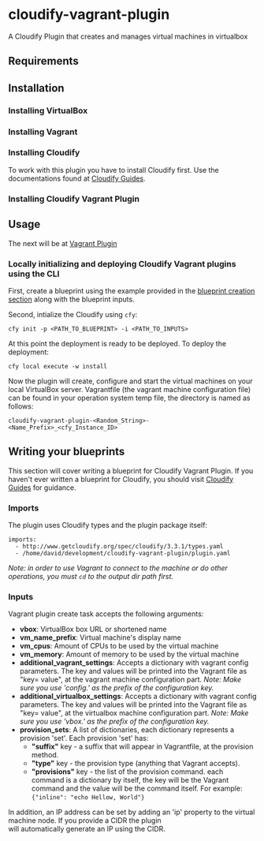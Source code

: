 cloudify-vagrant-plugin
=======================

A Cloudify Plugin that creates and manages virtual machines in virtualbox
## Requirements
## Installation

### Installing VirtualBox

### Installing Vagrant

### Installing Cloudify
To work with this plugin you have to install Cloudify first. Use the documentations found at [Cloudify Guides](http://getcloudify.org/guide/).

### Installing Cloudify Vagrant Plugin

## Usage
The next will be at [Vagrant Plugin](documuntation_to_be_added)

### Locally initializing and deploying Cloudify Vagrant plugins using the CLI
First, create a blueprint using the example provided in the [blueprint creation section](#writing-your-blueprints) along with 
the blueprint inputs.

Second, intialize the Cloudify using `cfy`:
```
cfy init -p <PATH_TO_BLUEPRINT> -i <PATH_TO_INPUTS>
```
At this point the deployment is ready to be deployed. To deploy the deployment:
```
cfy local execute -w install
```
Now the plugin will create, configure and start the virtual machines on your local VirtualBox server. Vagrantfile (the 
vagrant machine configuration file) can be found in your operation system temp file, the directory is named as follows:
```
cloudify-vagrant-plugin-<Random_String>-<Name_Prefix>_<cfy_Instance_ID>
```

## Writing your blueprints
This section will cover writing a blueprint for Cloudify Vagrant Plugin. If you haven't ever written a blueprint for Cloudify, 
you should visit [Cloudify Guides](http://getcloudify.org/guide/) for guidance.

### Imports
The plugin uses Cloudify types and the plugin package itself:
```
imports:
  - http://www.getcloudify.org/spec/cloudify/3.3.1/types.yaml
  - /home/david/development/cloudify-vagrant-plugin/plugin.yaml
```

_Note: in order to use Vagrant to connect to the machine or do other operations, you must `cd` to the output dir path first._

### Inputs
Vagrant plugin create task accepts the following arguments:
  * **vbox**: VirtualBox box URL or shortened name
  * **vm_name_prefix**: Virtual machine's display name
  * **vm_cpus**: Amount of CPUs to be used by the virtual machine
  * **vm_memory**: Amount of memory to be used by the virtual machine
  * **additional_vagrant_settings**: Accepts a dictionary with vagrant config parameters. The key and
      values will be printed into the Vagrant file as "key= value", at the
      vagrant machine configuration part.
      _Note: Make sure you use 'config.' as the prefix of the configuration key._
  * **additional_virtualbox_settings**: Accepts a dictionary with vagrant config parameters. The key and
          values will be printed into the Vagrant file as "key= value", at
          the virtualbox machine configuration part.
          _Note: Make sure you use 'vbox.' as the prefix of the configuration
          key._
  * **provision_sets**:  A list of dictionaries, each dictionary represents a provision 'set'.
          Each provision 'set' has:
     * **"suffix"** key - a suffix that will appear in Vagrantfile, at the
             provision method.
     * **"type"** key - the provision type (anything that Vagrant accepts).
     * **"provisions"** key - the list of the provision command.
              each command is a dictionary by itself, the key will be the
              Vagrant command and the value will be the command itself.
              For example: `{"inline": "echo Hellow, World"}`

In addition, an IP address can be set by adding an 'ip' property to the virtual machine node. If you provide a CIDR the plugin  
will automatically generate an IP using the CIDR.